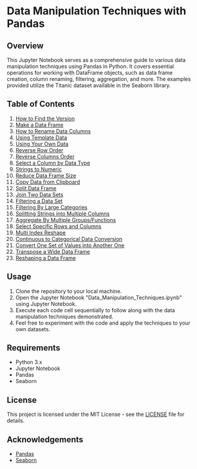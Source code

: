 # Data Manipulation Techniques with Pandas

## Overview
This Jupyter Notebook serves as a comprehensive guide to various data manipulation techniques using Pandas in Python. It covers essential operations for working with DataFrame objects, such as data frame creation, column renaming, filtering, aggregation, and more. The examples provided utilize the Titanic dataset available in the Seaborn library.

## Table of Contents
1. [How to Find the Version](#how-to-find-the-version)
2. [Make a Data Frame](#make-a-data-frame)
3. [How to Rename Data Columns](#how-to-rename-data-columns)
4. [Using Template Data](#using-template-data)
5. [Using Your Own Data](#using-your-own-data)
6. [Reverse Row Order](#reverse-row-order)
7. [Reverse Columns Order](#reverse-columns-order)
8. [Select a Column by Data Type](#select-a-column-by-data-type)
9. [Strings to Numeric](#strings-to-numeric)
10. [Reduce Data Frame Size](#reduce-data-frame-size)
11. [Copy Data from Clipboard](#copy-data-from-clipboard)
12. [Split Data Frame](#split-data-frame)
13. [Join Two Data Sets](#join-two-data-sets)
14. [Filtering a Data Set](#filtering-a-data-set)
15. [Filtering By Large Categories](#filtering-by-large-categories)
16. [Splitting Strings into Multiple Columns](#splitting-strings-into-multiple-columns)
17. [Aggregate By Multiple Groups/Functions](#aggregate-by-multiple-groupsfunctions)
18. [Select Specific Rows and Columns](#select-specific-rows-and-columns)
19. [Multi Index Reshape](#multi-index-reshape)
20. [Continuous to Categorical Data Conversion](#continuous-to-categorical-data-conversion)
21. [Convert One Set of Values into Another One](#convert-one-set-of-values-into-another-one)
22. [Transpose a Wide Data Frame](#transpose-a-wide-data-frame)
23. [Reshaping a Data Frame](#reshaping-a-data-frame)

## Usage
1. Clone the repository to your local machine.
2. Open the Jupyter Notebook "Data_Manipulation_Techniques.ipynb" using Jupyter Notebook.
3. Execute each code cell sequentially to follow along with the data manipulation techniques demonstrated.
4. Feel free to experiment with the code and apply the techniques to your own datasets.

## Requirements
- Python 3.x
- Jupyter Notebook
- Pandas
- Seaborn

## License
This project is licensed under the MIT License - see the [LICENSE](LICENSE) file for details.

## Acknowledgements
- [Pandas](https://pandas.pydata.org/)
- [Seaborn](https://seaborn.pydata.org/)
